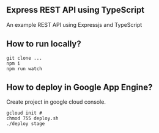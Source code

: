 ## Express REST API using TypeScript

An example REST API using Expressjs and TypeScript

## How to run locally?

```
git clone ...
npm i
npm run watch
```

## How to deploy in Google App Engine?

Create project in google cloud console. 
```
gcloud init #
chmod 755 deploy.sh
./deploy stage
```
